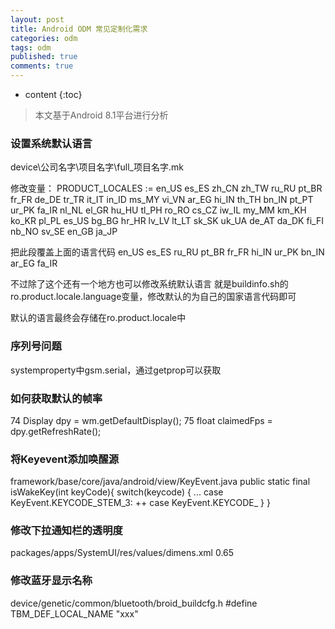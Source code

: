 ```yaml
---
layout: post
title: Android ODM 常见定制化需求
categories: odm
tags: odm
published: true
comments: true
---
```

* content
{:toc}

> 本文基于Android 8.1平台进行分析



### 设置系统默认语言
device\公司名字\项目名字\full_项目名字.mk

修改变量：
PRODUCT_LOCALES := en_US es_ES zh_CN zh_TW ru_RU pt_BR fr_FR de_DE tr_TR it_IT in_ID ms_MY vi_VN ar_EG hi_IN th_TH bn_IN pt_PT ur_PK fa_IR nl_NL el_GR hu_HU tl_PH ro_RO cs_CZ iw_IL my_MM km_KH ko_KR pl_PL es_US bg_BG hr_HR lv_LV lt_LT sk_SK uk_UA de_AT da_DK fi_FI nb_NO sv_SE en_GB ja_JP

把此段覆盖上面的语言代码
en_US es_ES ru_RU pt_BR fr_FR hi_IN ur_PK bn_IN ar_EG fa_IR

不过除了这个还有一个地方也可以修改系统默认语言
就是buildinfo.sh的ro.product.locale.language变量，修改默认的为自己的国家语言代码即可

默认的语言最终会存储在ro.product.locale中

### 序列号问题
   systemproperty中gsm.serial，通过getprop可以获取

### 如何获取默认的帧率
74          Display dpy = wm.getDefaultDisplay();
75          float claimedFps = dpy.getRefreshRate();



### 将Keyevent添加唤醒源
 framework/base/core/java/android/view/KeyEvent.java
  public static final isWakeKey(int keyCode){
        switch(keycode) {
            ...
            case KeyEvent.KEYCODE_STEM_3:
 ++      case KeyEvent.KEYCODE_
        }
  }


### 修改下拉通知栏的透明度
 packages/apps/SystemUI/res/values/dimens.xml
  <item name="scrim_behind_alpah" format="float" type="dimen">0.65</item>

### 修改蓝牙显示名称
 device/genetic/common/bluetooth/broid_buildcfg.h
 #define TBM_DEF_LOCAL_NAME "xxx"
